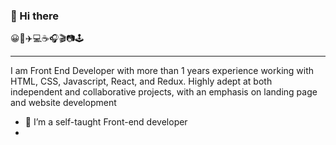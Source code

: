 ### 👋 Hi there

😀🍱✈️💻☕️🎧🎬📷🕹️

<hr >

I am Front End Developer with more than 1 years experience working with HTML, CSS, Javascript, React, and Redux.  Highly adept at both independent and collaborative projects, with an emphasis on landing page and website development 



<!--
**hikmatilloRv/hikmatilloRv** is a ✨ _special_ ✨ repository because its `README.md` (this file) appears on your GitHub profile.

Here are some ideas to get you started:
-->


- 🌱 I’m a self-taught Front-end developer
- <!--
- 👯 I’m looking to collaborate on ...
- 🤔 I’m looking for help with ...
- 💬 Ask me about ...
- 📫 How to reach me: ...
- 😄 Pronouns: ...
- ⚡ Fun fact: ...
-->

<h4>Languages:</h4>

<img src='https://upload.wikimedia.org/wikipedia/commons/6/6a/JavaScript-logo.png'  width='50px'/>
